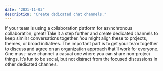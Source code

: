 ```yaml
---
date: "2021-11-03"
description: "Create dedicated chat channels."
---
```


If your team is using a collaboration platform for asynchronous collaboration, great! Take it a step further and create dedicated channels to keep similar conversations together. You might align these to projects, themes, or broad initiatives. The important part is to get your team together to discuss and agree on an organization approach that’ll work for everyone. One must-have channel: a casual one where you can share non-project things. It’s fun to be social, but not distract from the focused discussions in other dedicated channels.
